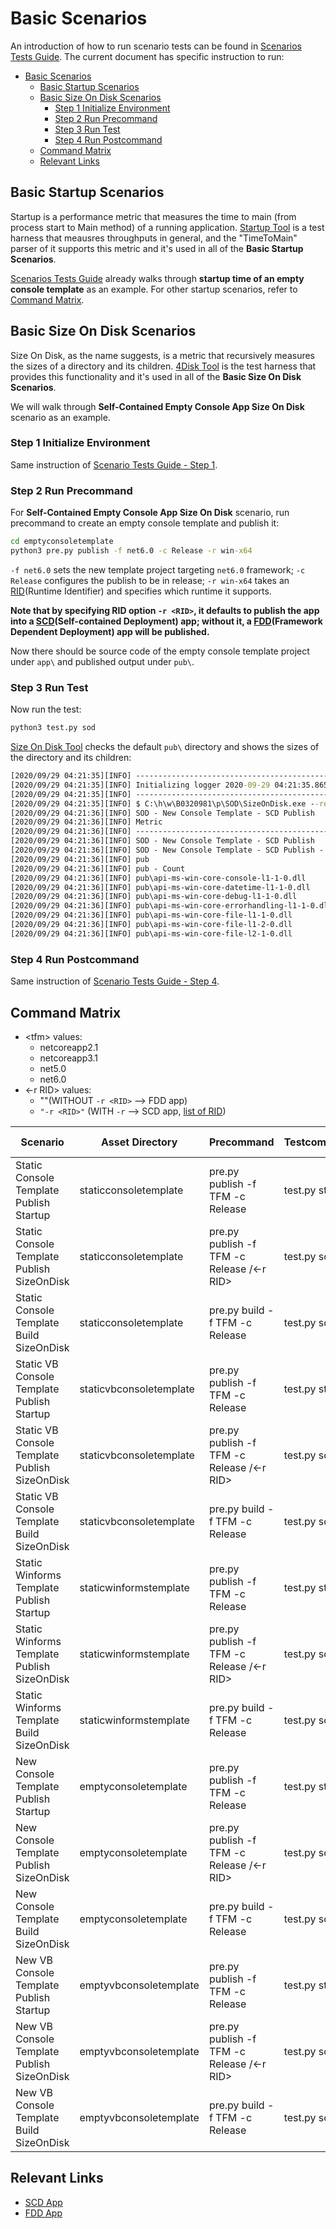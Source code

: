 # Basic Scenarios

An introduction of how to run scenario tests can be found in [Scenarios Tests Guide](./scenarios-workflow.md). The current document has specific instruction to run:

- [Basic Scenarios](#basic-scenarios)
  - [Basic Startup Scenarios](#basic-startup-scenarios)
  - [Basic Size On Disk Scenarios](#basic-size-on-disk-scenarios)
    - [Step 1 Initialize Environment](#step-1-initialize-environment)
    - [Step 2 Run Precommand](#step-2-run-precommand)
    - [Step 3 Run Test](#step-3-run-test)
    - [Step 4 Run Postcommand](#step-4-run-postcommand)
  - [Command Matrix](#command-matrix)
  - [Relevant Links](#relevant-links)

## Basic Startup Scenarios

Startup is a performance metric that measures the time to main (from process start to Main method) of a running application. [Startup Tool](https://github.com/dotnet/performance/tree/main/src/tools/ScenarioMeasurement/Startup) is a test harness that meausres throughputs in general, and the "TimeToMain" parser of it supports this metric and it's used in all of the **Basic Startup Scenarios**.

[Scenarios Tests Guide](./scenarios-workflow.md) already walks through **startup time of an empty console template** as an example. For other startup scenarios, refer to [Command Matrix](#command-matrix).

## Basic Size On Disk Scenarios

Size On Disk, as the name suggests, is a metric that recursively measures the sizes of a directory and its children. [4Disk Tool](https://github.com/dotnet/performance/tree/main/src/tools/ScenarioMeasurement/4Disk) is the test harness that provides this functionality and it's used in all of the **Basic Size On Disk Scenarios**.

We will walk through **Self-Contained Empty Console App Size On Disk** scenario as an example.

### Step 1 Initialize Environment

Same instruction of [Scenario Tests Guide - Step 1](./scenarios-workflow.md#step-1-initialize-environment).

### Step 2 Run Precommand

For **Self-Contained Empty Console App Size On Disk** scenario, run precommand to create an empty console template and publish it:

```cmd
cd emptyconsoletemplate
python3 pre.py publish -f net6.0 -c Release -r win-x64
```

`-f net6.0` sets the new template project targeting `net6.0` framework; `-c Release` configures the publish to be in release; `-r win-x64` takes an [RID](https://docs.microsoft.com/en-us/dotnet/core/rid-catalog)(Runtime Identifier) and specifies which runtime it supports.

**Note that by specifying RID option `-r <RID>`, it defaults to publish the app into a [SCD](https://docs.microsoft.com/en-us/dotnet/core/deploying/#publish-self-contained)(Self-contained Deployment) app; without it, a [FDD](https://docs.microsoft.com/en-us/dotnet/core/deploying/#publish-framework-dependent)(Framework Dependent Deployment) app will be published.**

Now there should be source code of the empty console template project under `app\` and published output under `pub\`.

### Step 3 Run Test

Now run the test:

```cmd
python3 test.py sod
```

[Size On Disk Tool](https://github.com/dotnet/performance/tree/main/src/tools/ScenarioMeasurement/4Disk) checks the default `pub\` directory and shows the sizes of the directory and its children:

```cmd
[2020/09/29 04:21:35][INFO] ----------------------------------------------
[2020/09/29 04:21:35][INFO] Initializing logger 2020-09-29 04:21:35.865708
[2020/09/29 04:21:35][INFO] ----------------------------------------------
[2020/09/29 04:21:35][INFO] $ C:\h\w\B0320981\p\SOD\SizeOnDisk.exe --report-json-path traces\perf-lab-report.json --scenario-name "SOD - New Console Template - SCD Publish" --dirs pub
[2020/09/29 04:21:36][INFO] SOD - New Console Template - SCD Publish
[2020/09/29 04:21:36][INFO] Metric                                                    |Average            |Min                |Max
[2020/09/29 04:21:36][INFO] ----------------------------------------------------------|-------------------|-------------------|-------------------
[2020/09/29 04:21:36][INFO] SOD - New Console Template - SCD Publish                  |69010285.000 bytes |69010285.000 bytes |69010285.000 bytes
[2020/09/29 04:21:36][INFO] SOD - New Console Template - SCD Publish - Count          |225.000 count      |225.000 count      |225.000 count
[2020/09/29 04:21:36][INFO] pub                                                       |69010285.000 bytes |69010285.000 bytes |69010285.000 bytes
[2020/09/29 04:21:36][INFO] pub - Count                                               |225.000 count      |225.000 count      |225.000 count
[2020/09/29 04:21:36][INFO] pub\api-ms-win-core-console-l1-1-0.dll                    |19208.000 bytes    |19208.000 bytes    |19208.000 bytes
[2020/09/29 04:21:36][INFO] pub\api-ms-win-core-datetime-l1-1-0.dll                   |18696.000 bytes    |18696.000 bytes    |18696.000 bytes
[2020/09/29 04:21:36][INFO] pub\api-ms-win-core-debug-l1-1-0.dll                      |18696.000 bytes    |18696.000 bytes    |18696.000 bytes
[2020/09/29 04:21:36][INFO] pub\api-ms-win-core-errorhandling-l1-1-0.dll              |18696.000 bytes    |18696.000 bytes    |18696.000 bytes
[2020/09/29 04:21:36][INFO] pub\api-ms-win-core-file-l1-1-0.dll                       |22280.000 bytes    |22280.000 bytes    |22280.000 bytes
[2020/09/29 04:21:36][INFO] pub\api-ms-win-core-file-l1-2-0.dll                       |18696.000 bytes    |18696.000 bytes    |18696.000 bytes
[2020/09/29 04:21:36][INFO] pub\api-ms-win-core-file-l2-1-0.dll                       |18696.000 bytes    |18696.000 bytes    |18696.000 bytes34
```

### Step 4 Run Postcommand

Same instruction of [Scenario Tests Guide - Step 4](./scenarios-workflow.md#step-4-run-postcommand).

## Command Matrix

- \<tfm> values:
  - netcoreapp2.1
  - netcoreapp3.1
  - net5.0
  - net6.0
- \<-r RID> values:
  - ""(WITHOUT `-r <RID>` --> FDD app)
  - `"-r <RID>"` (WITH `-r` --> SCD app, [list of RID](https://docs.microsoft.com/en-us/dotnet/core/rid-catalog))

| Scenario                                      | Asset Directory         | Precommand                                    |  Testcommand    | Postcommand | Supported Framework                              | Supported Platform |
|-----------------------------------------------|-------------------------|-----------------------------------------------|-----------------|-------------|--------------------------------------------------|--------------------|
| Static Console Template Publish Startup       | staticconsoletemplate   | pre.py publish -f TFM -c Release           | test.py startup | post.py     | netcoreapp2.1;netcoreapp3.1;net5.0;net6.0 | Windows            |
| Static Console Template Publish SizeOnDisk    | staticconsoletemplate   | pre.py publish -f TFM -c Release /<-r RID> | test.py sod     | post.py     | netcoreapp2.1;netcoreapp3.1;net5.0;net6.0 | Windows;Linux      |
| Static Console Template Build SizeOnDisk      | staticconsoletemplate   | pre.py build -f TFM -c Release             | test.py sod     | post.py     | netcoreapp2.1;netcoreapp3.1;net5.0;net6.0 | Windows;Linux      |
| Static VB Console Template Publish Startup    | staticvbconsoletemplate | pre.py publish -f TFM -c Release           | test.py startup | post.py     | netcoreapp2.1;netcoreapp3.1;net5.0;net6.0 | Windows            |
| Static VB Console Template Publish SizeOnDisk | staticvbconsoletemplate | pre.py publish -f TFM -c Release /<-r RID> | test.py sod     | post.py     | netcoreapp2.1;netcoreapp3.1;net5.0;net6.0 | Windows;Linux      |
| Static VB Console Template Build SizeOnDisk   | staticvbconsoletemplate | pre.py build -f TFM -c Release             | test.py sod     | post.py     | netcoreapp2.1;netcoreapp3.1;net5.0;net6.0 | Windows;Linux      |
| Static Winforms Template Publish Startup      | staticwinformstemplate  | pre.py publish -f TFM -c Release           | test.py startup | post.py     | netcoreapp2.1;netcoreapp3.1        | Windows            |
| Static Winforms Template Publish SizeOnDisk   | staticwinformstemplate  | pre.py publish -f TFM -c Release /<-r RID> | test.py sod     | post.py     | netcoreapp2.1;netcoreapp3.1        | Windows;Linux      |
| Static Winforms Template Build SizeOnDisk     | staticwinformstemplate  | pre.py build -f TFM -c Release             | test.py sod     | post.py     | netcoreapp2.1;netcoreapp3.1        | Windows;Linux      |
| New Console Template Publish Startup          | emptyconsoletemplate    | pre.py publish -f TFM -c Release           | test.py startup | post.py     | netcoreapp2.1;netcoreapp3.1;net5.0;net6.0 | Windows            |
| New Console Template Publish SizeOnDisk       | emptyconsoletemplate    | pre.py publish -f TFM -c Release /<-r RID> | test.py sod     | post.py     | netcoreapp2.1;netcoreapp3.1;net5.0;net6.0 | Windows;Linux      |
| New Console Template Build SizeOnDisk         | emptyconsoletemplate    | pre.py build -f TFM -c Release             | test.py sod     | post.py     | netcoreapp2.1;netcoreapp3.1;net5.0;net6.0 | Windows;Linux      |
| New VB Console Template Publish Startup       | emptyvbconsoletemplate  | pre.py publish -f TFM -c Release           | test.py startup | post.py     | netcoreapp2.1;netcoreapp3.1;net5.0;net6.0 | Windows            |
| New VB Console Template Publish SizeOnDisk    | emptyvbconsoletemplate  | pre.py publish -f TFM -c Release /<-r RID> | test.py sod     | post.py     | netcoreapp2.1;netcoreapp3.1;net5.0;net6.0 | Windows;Linux      |
| New VB Console Template Build SizeOnDisk      | emptyvbconsoletemplate  | pre.py build -f TFM -c Release             | test.py sod     | post.py     | netcoreapp2.1;netcoreapp3.1;net5.0;net6.0 | Windows;Linux      |

## Relevant Links

- [SCD App](https://docs.microsoft.com/en-us/dotnet/core/deploying/#publish-self-contained)
- [FDD App](https://docs.microsoft.com/en-us/dotnet/core/deploying/#publish-framework-dependent)
